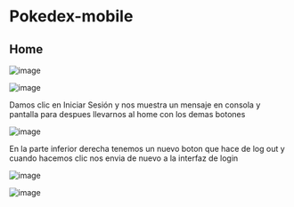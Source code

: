 # Pokedex-mobile
## Home
![image](https://github.com/SrBebo/Pokedex/assets/70413460/c081f5e1-f6a5-4bba-810b-369e5875a082)

![image](https://github.com/SrBebo/Pokedex/assets/70413460/785111a9-3967-47d6-a3f6-000217ab2659)

Damos clic en Iniciar Sesión y nos muestra un mensaje en consola y pantalla para despues llevarnos al home con los demas botones

![image](https://github.com/SrBebo/Pokedex/assets/70413460/b7a92d33-1d47-470f-b5bf-2cdd8102b731)

En la parte inferior derecha tenemos un nuevo boton que hace de log out y cuando hacemos clic nos envia de nuevo a la interfaz de login

![image](https://github.com/SrBebo/Pokedex/assets/70413460/8e568d45-8a97-469e-9ffd-de99ece0b5fc)

![image](https://github.com/SrBebo/Pokedex/assets/70413460/c081f5e1-f6a5-4bba-810b-369e5875a082)
